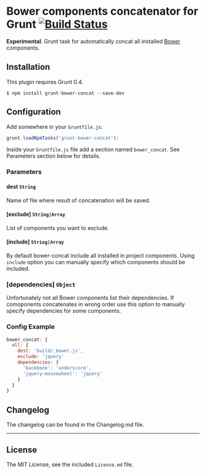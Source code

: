 # Bower components concatenator for Grunt [![Build Status](https://travis-ci.org/sapegin/grunt-bower-concat.png)](https://travis-ci.org/sapegin/grunt-bower-concat)

**Experimental**. Grunt task for automatically concat all installed [Bower](https://github.com/twitter/bower) components.


## Installation

This plugin requires Grunt 0.4.

```
$ npm install grunt-bower-concat --save-dev
```


## Configuration

Add somewhere in your `Gruntfile.js`:

```javascript
grunt.loadNpmTasks('grunt-bower-concat');
```

Inside your `Gruntfile.js` file add a section named `bower_concat`. See Parameters section below for details.


### Parameters

#### dest `String`

Name of file where result of concatenation will be saved.

#### [exclude] `String|Array`

List of components you want to exclude.

#### [include] `String|Array`

By default bower-concat include all installed in project components. Using `include` option you can manually specify which components should be included.

### [dependencies] `Object`

Unfortunately not all Bower components list their dependencies. If comoponents concatenates in wrong order use this option to manually specify dependencies for some components.


### Config Example

``` javascript
bower_concat: {
  all: {
    dest: 'build/_bower.js',
    exclude: 'jquery'
    dependencies: {
      'backbone': 'underscore',
      'jquery-mousewheel': 'jquery'
    }
  }
}
```

## Changelog

The changelog can be found in the Changelog.md file.

---

## License

The MIT License, see the included `License.md` file.

